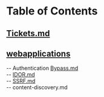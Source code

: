 # Table of Contents<br>
## [Tickets.md](https://github.com/cse001/Programming/tree/main/Tickets.md)<br>
## [webapplications](https://github.com/cse001/Programming/tree/main/webapplications)<br>
-- Authentication [Bypass.md](https://github.com/cse001/Programming/tree/main/Bypass.md)<br>
-- [IDOR.md](https://github.com/cse001/Programming/tree/main/webapplications/IDOR.md)<br>
-- [SSRF.md](https://github.com/cse001/Programming/tree/main/webapplications/SSRF.md)<br>
-- content-discovery.md<br>
